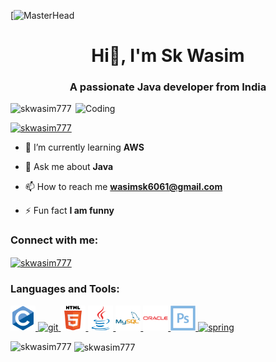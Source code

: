 [![MasterHead](https://www.google.com/imgres?imgurl=https%3A%2F%2Fd2gg9evh47fn9z.cloudfront.net%2F800px_COLOURBOX52108380.jpg&tbnid=7-WvGfhc3qRnBM&vet=12ahUKEwjWp5SKiOSAAxVOl2MGHSF0Bd0QMygpegUIARDHAQ..i&imgrefurl=https%3A%2F%2Fwww.colourbox.com%2Fvector%2Fweb-development-coding-and-programming-futuristic-banner-computer-code-on-laptop-vector-52108380&docid=3eKgkQ32G7JqNM&w=800&h=400&q=banner%20image%20for%20coding&ved=2ahUKEwjWp5SKiOSAAxVOl2MGHSF0Bd0QMygpegUIARDHAQ)
<h1 align="center">Hi👋, I'm Sk Wasim</h1>
<h3 align="center">A passionate Java developer from India</h3>
<image align="right" alt="Coding" width="400" src="https://cdn.dribbble.com/users/1162077/screenshots/3848914/programmer.gif">
<p align="left"> <img src="https://komarev.com/ghpvc/?username=skwasim777&label=Profile%20views&color=0e75b6&style=flat" alt="skwasim777" /> </p>

<p align="left"> <a href="https://github.com/ryo-ma/github-profile-trophy"><img src="https://github-profile-trophy.vercel.app/?username=skwasim777" alt="skwasim777" /></a> </p>

- 🌱 I’m currently learning **AWS**

- 💬 Ask me about **Java**

- 📫 How to reach me **wasimsk6061@gmail.com**

- ⚡ Fun fact **I am funny**

<h3 align="left">Connect with me:</h3>
<p align="left">
<a href="https://instagram.com/skwasim777" target="blank"><img align="center" src="https://raw.githubusercontent.com/rahuldkjain/github-profile-readme-generator/master/src/images/icons/Social/instagram.svg" alt="skwasim777" height="30" width="40" /></a>
</p>

<h3 align="left">Languages and Tools:</h3>
<p align="left"> <a href="https://www.cprogramming.com/" target="_blank" rel="noreferrer"> <img src="https://raw.githubusercontent.com/devicons/devicon/master/icons/c/c-original.svg" alt="c" width="40" height="40"/> </a> <a href="https://git-scm.com/" target="_blank" rel="noreferrer"> <img src="https://www.vectorlogo.zone/logos/git-scm/git-scm-icon.svg" alt="git" width="40" height="40"/> </a> <a href="https://www.w3.org/html/" target="_blank" rel="noreferrer"> <img src="https://raw.githubusercontent.com/devicons/devicon/master/icons/html5/html5-original-wordmark.svg" alt="html5" width="40" height="40"/> </a> <a href="https://www.java.com" target="_blank" rel="noreferrer"> <img src="https://raw.githubusercontent.com/devicons/devicon/master/icons/java/java-original.svg" alt="java" width="40" height="40"/> </a> <a href="https://www.mysql.com/" target="_blank" rel="noreferrer"> <img src="https://raw.githubusercontent.com/devicons/devicon/master/icons/mysql/mysql-original-wordmark.svg" alt="mysql" width="40" height="40"/> </a> <a href="https://www.oracle.com/" target="_blank" rel="noreferrer"> <img src="https://raw.githubusercontent.com/devicons/devicon/master/icons/oracle/oracle-original.svg" alt="oracle" width="40" height="40"/> </a> <a href="https://www.photoshop.com/en" target="_blank" rel="noreferrer"> <img src="https://raw.githubusercontent.com/devicons/devicon/master/icons/photoshop/photoshop-line.svg" alt="photoshop" width="40" height="40"/> </a> <a href="https://spring.io/" target="_blank" rel="noreferrer"> <img src="https://www.vectorlogo.zone/logos/springio/springio-icon.svg" alt="spring" width="40" height="40"/> </a> </p>

<p><img align="left" src="https://github-readme-stats.vercel.app/api/top-langs?username=skwasim777&show_icons=true&locale=en&layout=compact" alt="skwasim777" /></p>

<p>&nbsp;<img align="center" src="https://github-readme-stats.vercel.app/api?username=skwasim777&show_icons=true&locale=en" alt="skwasim777" /></p>
